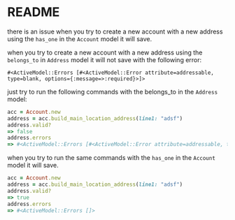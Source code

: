 # README

there is an issue
when you try to create a new account with a new address using the `has_one` in the `Account` model it will save.

when you try to create a new account with a new address using the `belongs_to` in `Address` model it will not save with the following error:

```
#<ActiveModel::Errors [#<ActiveModel::Error attribute=addressable, type=blank, options={:message=>:required}>]>
```

just try to run the following commands with the belongs_to in the `Address` model:
```ruby
acc = Account.new
address = acc.build_main_location_address(line1: "adsf")
address.valid?
=> false
address.errors
=> #<ActiveModel::Errors [#<ActiveModel::Error attribute=addressable, type=blank, options={:message=>:required}>]>
```

when you try to run the same commands with the `has_one` in the `Account` model it will save.

```ruby
acc = Account.new
address = acc.build_main_location_address(line1: "adsf")
address.valid?
=> true
address.errors
=> #<ActiveModel::Errors []>
```